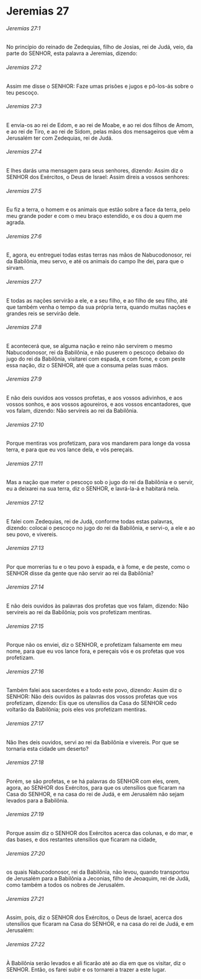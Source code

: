 # Jeremias 27

###### Jeremias 27:1

No princípio do reinado de Zedequias, filho de Josias, rei de Judá, veio, da parte do SENHOR, esta palavra a Jeremias, dizendo:

###### Jeremias 27:2

Assim me disse o SENHOR: Faze umas prisões e jugos e pô-los-ás sobre o teu pescoço.

###### Jeremias 27:3

E envia-os ao rei de Edom, e ao rei de Moabe, e ao rei dos filhos de Amom, e ao rei de Tiro, e ao rei de Sidom, pelas mãos dos mensageiros que vêm a Jerusalém ter com Zedequias, rei de Judá.

###### Jeremias 27:4

E lhes darás uma mensagem para seus senhores, dizendo: Assim diz o SENHOR dos Exércitos, o Deus de Israel: Assim direis a vossos senhores:

###### Jeremias 27:5

Eu fiz a terra, o homem e os animais que estão sobre a face da terra, pelo meu grande poder e com o meu braço estendido, e os dou a quem me agrada.

###### Jeremias 27:6

E, agora, eu entreguei todas estas terras nas mãos de Nabucodonosor, rei da Babilônia, meu servo, e até os animais do campo lhe dei, para que o sirvam.

###### Jeremias 27:7

E todas as nações servirão a ele, e a seu filho, e ao filho de seu filho, até que também venha o tempo da sua própria terra, quando muitas nações e grandes reis se servirão dele.

###### Jeremias 27:8

E acontecerá que, se alguma nação e reino não servirem o mesmo Nabucodonosor, rei da Babilônia, e não puserem o pescoço debaixo do jugo do rei da Babilônia, visitarei com espada, e com fome, e com peste essa nação, diz o SENHOR, até que a consuma pelas suas mãos.

###### Jeremias 27:9

E não deis ouvidos aos vossos profetas, e aos vossos adivinhos, e aos vossos sonhos, e aos vossos agoureiros, e aos vossos encantadores, que vos falam, dizendo: Não servireis ao rei da Babilônia.

###### Jeremias 27:10

Porque mentiras vos profetizam, para vos mandarem para longe da vossa terra, e para que eu vos lance dela, e vós pereçais.

###### Jeremias 27:11

Mas a nação que meter o pescoço sob o jugo do rei da Babilônia e o servir, eu a deixarei na sua terra, diz o SENHOR, e lavrá-la-á e habitará nela.

###### Jeremias 27:12

E falei com Zedequias, rei de Judá, conforme todas estas palavras, dizendo: colocai o pescoço no jugo do rei da Babilônia, e servi-o, a ele e ao seu povo, e vivereis.

###### Jeremias 27:13

Por que morrerias tu e o teu povo à espada, e à fome, e de peste, como o SENHOR disse da gente que não servir ao rei da Babilônia?

###### Jeremias 27:14

E não deis ouvidos às palavras dos profetas que vos falam, dizendo: Não servireis ao rei da Babilônia; pois vos profetizam mentiras.

###### Jeremias 27:15

Porque não os enviei, diz o SENHOR, e profetizam falsamente em meu nome, para que eu vos lance fora, e pereçais vós e os profetas que vos profetizam.

###### Jeremias 27:16

Também falei aos sacerdotes e a todo este povo, dizendo: Assim diz o SENHOR: Não deis ouvidos às palavras dos vossos profetas que vos profetizam, dizendo: Eis que os utensílios da Casa do SENHOR cedo voltarão da Babilônia; pois eles vos profetizam mentiras.

###### Jeremias 27:17

Não lhes deis ouvidos, servi ao rei da Babilônia e vivereis. Por que se tornaria esta cidade um deserto?

###### Jeremias 27:18

Porém, se são profetas, e se há palavras do SENHOR com eles, orem, agora, ao SENHOR dos Exércitos, para que os utensílios que ficaram na Casa do SENHOR, e na casa do rei de Judá, e em Jerusalém não sejam levados para a Babilônia.

###### Jeremias 27:19

Porque assim diz o SENHOR dos Exércitos acerca das colunas, e do mar, e das bases, e dos restantes utensílios que ficaram na cidade,

###### Jeremias 27:20

os quais Nabucodonosor, rei da Babilônia, não levou, quando transportou de Jerusalém para a Babilônia a Jeconias, filho de Jeoaquim, rei de Judá, como também a todos os nobres de Jerusalém.

###### Jeremias 27:21

Assim, pois, diz o SENHOR dos Exércitos, o Deus de Israel, acerca dos utensílios que ficaram na Casa do SENHOR, e na casa do rei de Judá, e em Jerusalém:

###### Jeremias 27:22

À Babilônia serão levados e ali ficarão até ao dia em que os visitar, diz o SENHOR. Então, os farei subir e os tornarei a trazer a este lugar.

